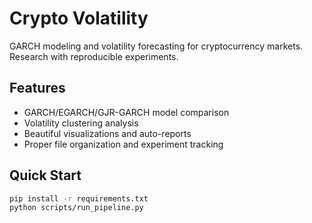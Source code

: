 # Crypto Volatility 

GARCH modeling and volatility forecasting for cryptocurrency markets. Research with reproducible experiments.

## Features
- GARCH/EGARCH/GJR-GARCH model comparison
- Volatility clustering analysis  
- Beautiful visualizations and auto-reports
- Proper file organization and experiment tracking

## Quick Start
```bash
pip install -r requirements.txt
python scripts/run_pipeline.py
